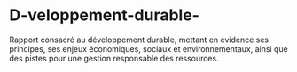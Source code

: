 # D-veloppement-durable-
Rapport consacré au développement durable, mettant en évidence ses principes, ses enjeux économiques, sociaux et environnementaux, ainsi que des pistes pour une gestion responsable des ressources.
